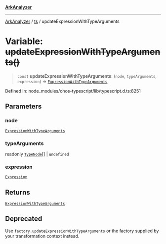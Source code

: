 [**ArkAnalyzer**](../../../../README.md)

***

[ArkAnalyzer](../../../../globals.md) / [ts](../README.md) / updateExpressionWithTypeArguments

# Variable: ~~updateExpressionWithTypeArguments()~~

> `const` **updateExpressionWithTypeArguments**: (`node`, `typeArguments`, `expression`) => [`ExpressionWithTypeArguments`](../interfaces/ExpressionWithTypeArguments.md)

Defined in: node\_modules/ohos-typescript/lib/typescript.d.ts:8251

## Parameters

### node

[`ExpressionWithTypeArguments`](../interfaces/ExpressionWithTypeArguments.md)

### typeArguments

readonly [`TypeNode`](../interfaces/TypeNode.md)[] | `undefined`

### expression

[`Expression`](../interfaces/Expression.md)

## Returns

[`ExpressionWithTypeArguments`](../interfaces/ExpressionWithTypeArguments.md)

## Deprecated

Use `factory.updateExpressionWithTypeArguments` or the factory supplied by your transformation context instead.
